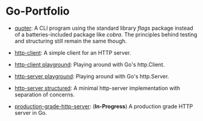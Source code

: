 # Go-Portfolio

- [quoter](https://github.com/chettriyuvraj/quoter): A CLI program using the standard library _flags_ package instead of a batteries-included package like _cobra_. The principles behind testing and structuring still remain the same though.

- [http-client](https://github.com/chettriyuvraj/immersive-go-course/tree/main/projects/output-and-error-handling): A simple client for an HTTP server.

- [http-client playground](https://github.com/chettriyuvraj/Go-Playground/tree/main/http-client): Playing around with Go's http.Client.

- [http-server playground](https://github.com/chettriyuvraj/Go-Playground/tree/main/http-server): Playing around with Go's http.Server.

- [http-server structured](https://github.com/chettriyuvraj/Go-Playground/tree/main/http-server-clean): A minimal http-server implementation with separation of concerns.

- [production-grade-http-server](https://github.com/chettriyuvraj/Go-Playground/tree/main/production-grade-api-server): (**In-Progress**) A production grade HTTP server in Go.

